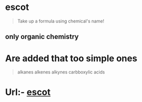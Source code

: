 # escot
> Take up a formula using chemical's name!
## only organic chemistry

# Are added that too simple ones
> alkanes
> alkenes
> alkynes
> carbboxylic acids 

# Url:- [escot](https://obnoxiousnerd.github.io/escot)
